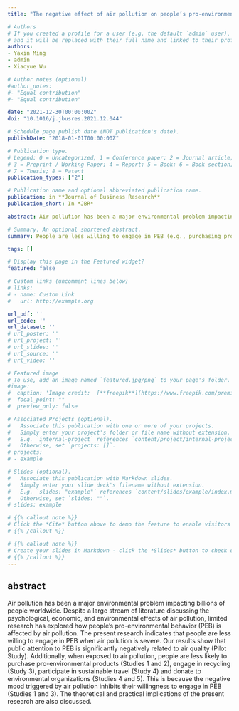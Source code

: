 ```yaml
---
title: "The negative effect of air pollution on people’s pro-environmental behavior "

# Authors
# If you created a profile for a user (e.g. the default `admin` user), write the username (folder name) here 
# and it will be replaced with their full name and linked to their profile.
authors:
- Yaxin Ming
- admin
- Xiaoyue Wu

# Author notes (optional)
#author_notes:
#- "Equal contribution"
#- "Equal contribution"

date: "2021-12-30T00:00:00Z"
doi: "10.1016/j.jbusres.2021.12.044"

# Schedule page publish date (NOT publication's date).
publishDate: "2018-01-01T00:00:00Z"

# Publication type.
# Legend: 0 = Uncategorized; 1 = Conference paper; 2 = Journal article;
# 3 = Preprint / Working Paper; 4 = Report; 5 = Book; 6 = Book section;
# 7 = Thesis; 8 = Patent
publication_types: ["2"]

# Publication name and optional abbreviated publication name.
publication: in **Journal of Business Research**
publication_short: In *JBR*

abstract: Air pollution has been a major environmental problem impacting billions of people worldwide. Despite a large stream of literature discussing the psychological, economic, and environmental effects of air pollution, limited research has explored how people’s pro-environmental behavior (PEB) is affected by air pollution. The present research indicates that people are less willing to engage in PEB when air pollution is severe. Our results show that public attention to PEB is significantly negatively related to air quality (Pilot Study). Additionally, when exposed to air pollution, people are less likely to purchase pro-environmental products (Studies 1 and 2), engage in recycling (Study 3), participate in sustainable travel (Study 4) and donate to environmental organizations (Studies 4 and 5). This is because the negative mood triggered by air pollution inhibits their willingness to engage in PEB (Studies 1 and 3). The theoretical and practical implications of the present research are also discussed.

# Summary. An optional shortened abstract.
summary: People are less willing to engage in PEB (e.g., purchasing pro-environmental products, recycling, sustainable travel, donation to environmental organizations) when air pollution is severe.

tags: []

# Display this page in the Featured widget?
featured: false

# Custom links (uncomment lines below)
# links:
# - name: Custom Link
#   url: http://example.org

url_pdf: ''
url_code: ''
url_dataset: ''
# url_poster: ''
# url_project: ''
# url_slides: ''
# url_source: ''
# url_video: ''

# Featured image
# To use, add an image named `featured.jpg/png` to your page's folder. 
#image:
#  caption: 'Image credit:  [**freepik**](https://www.freepik.com/premium-vector/draw-cute-cat-with-party-hat-birthday_7713864.htm)'
#  focal_point: ""
#  preview_only: false

# Associated Projects (optional).
#   Associate this publication with one or more of your projects.
#   Simply enter your project's folder or file name without extension.
#   E.g. `internal-project` references `content/project/internal-project/index.md`.
#   Otherwise, set `projects: []`.
# projects:
# - example

# Slides (optional).
#   Associate this publication with Markdown slides.
#   Simply enter your slide deck's filename without extension.
#   E.g. `slides: "example"` references `content/slides/example/index.md`.
#   Otherwise, set `slides: ""`.
# slides: example

# {{% callout note %}}
# Click the *Cite* button above to demo the feature to enable visitors to import publication metadata into their reference management software.
# {{% /callout %}}

# {{% callout note %}}
# Create your slides in Markdown - click the *Slides* button to check out the example.
# {{% /callout %}}
---
```


## abstract
Air pollution has been a major environmental problem impacting billions of people worldwide. Despite a large stream of literature discussing the psychological, economic, and environmental effects of air pollution, limited research has explored how people’s pro-environmental behavior (PEB) is affected by air pollution. The present research indicates that people are less willing to engage in PEB when air pollution is severe. Our results show that public attention to PEB is significantly negatively related to air quality (Pilot Study). Additionally, when exposed to air pollution, people are less likely to purchase pro-environmental products (Studies 1 and 2), engage in recycling (Study 3), participate in sustainable travel (Study 4) and donate to environmental organizations (Studies 4 and 5). This is because the negative mood triggered by air pollution inhibits their willingness to engage in PEB (Studies 1 and 3). The theoretical and practical implications of the present research are also discussed.
